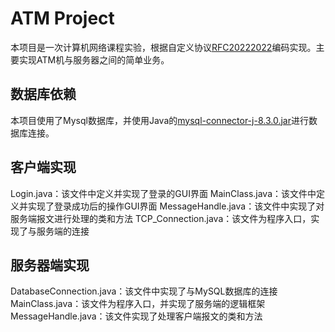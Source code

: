 # ATM Project
本项目是一次计算机网络课程实验，根据自定义协议[RFC20222022](https://shimo.im/docs/d1hLMvSAfjJ7uq9l )编码实现。主要实现ATM机与服务器之间的简单业务。
## 数据库依赖
本项目使用了Mysql数据库，并使用Java的[mysql-connector-j-8.3.0.jar](lib/mysql-connector-j-8.3.0.jar)进行数据库连接。
## 客户端实现
Login.java：该文件中定义并实现了登录的GUI界面
MainClass.java：该文件中定义并实现了登录成功后的操作GUI界面
MessageHandle.java：该文件中实现了对服务端报文进行处理的类和方法
TCP_Connection.java：该文件为程序入口，实现了与服务端的连接
## 服务器端实现
DatabaseConnection.java：该文件中实现了与MySQL数据库的连接
MainClass.java：该文件为程序入口，并实现了服务端的逻辑框架
MessageHandle.java：该文件实现了处理客户端报文的类和方法
